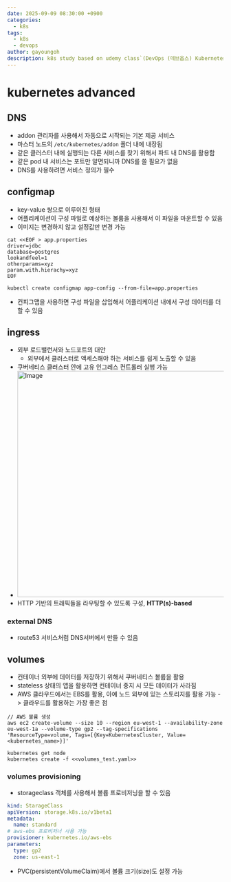 ```yaml
---
date: 2025-09-09 08:30:00 +0900
categories:
  - k8s
tags:
  - k8s
  - devops
author: gayoungoh
description: k8s study based on udemy class`(DevOps (데브옵스) Kubernetes 완전 정복)`
---
```

# kubernetes advanced
## DNS
* addon 관리자를 사용해서 자동으로 시작되는 기본 제공 서비스
* 마스터 노드의 `/etc/kubernetes/addon` 폴더 내에 내장됨
* 같은 클러스터 내에 실행되는 다른 서비스를 찾기 위해서 파드 내 DNS를 활용함
* 같은 pod 내 서비스는 포트만 알면되니까 DNS를 쓸 필요가 없음
* DNS를 사용하려면 서비스 정의가 필수

## configmap
* key-value 쌍으로 이루이진 형태
* 어플리케이션이 구성 파일로 예상하는 볼륨을 사용해서 이 파일을 마운트할 수 있음
* 이미지는 변경하지 않고 설정값만 변경 가능
```
cat <<EOF > app.properties
driver=jdbc
database=postgres
lookandfeel=1
otherparams=xyz
param.with.hierachy=xyz
EOF

kubectl create configmap app-config --from-file=app.properties
```

* 컨피그맵을 사용하면 구성 파일을 삽입해서 어플리케이션 내에서 구성 데이터를 더할 수 있음

## ingress
* 외부 로드밸런서와 노드포트의 대안
  * 외부에서 클러스터로 액세스해야 하는 서비스를 쉽게 노출할 수 있음
* 쿠버네티스 클러스터 안에 고유 인그레스 컨트롤러 실행 가능
* <img width="1117" height="525" alt="Image" src="https://github.com/user-attachments/assets/e8651c54-335e-4943-bad3-4a67a7bdd01a" />
* HTTP 기반의 트래픽들을 라우팅할 수 있도록 구성, **HTTP(s)-based**

### external DNS
* route53 서비스처럼 DNS서버에서 만들 수 있음

## volumes
* 컨테이너 외부에 데이터를 저장하기 위해서 쿠버네티스 볼륨을 활용
* stateless 상태의 앱을 활용하면 컨테이너 중지 시 모든 데이터가 사라짐
* AWS 클라우드에서는 EBS를 활용, 아예 노드 외부에 있는 스토리지를 활용 가능 -> 클라우드를 활용하는 가장 좋은 점

```
// AWS 볼륨 생성
aws ec2 create-volume --size 10 --region eu-west-1 --availability-zone eu-west-1a --volume-type gp2 --tag-specifications 'ResourceType=volume, Tags=[{Key=KubernetesCluster, Value=<kubernetes_name>}]'

kubernetes get node
kubernetes create -f <<volumes_test.yaml>>
```

### volumes provisioning
* storageclass 객체를 사용해서 볼륨 프로비저닝을 할 수 있음
``` yaml
kind: StarageClass
apiVersion: storage.k8s.io/v1beta1
metadata:
  name: standard
# aws-ebs 프로비저너 사용 가능
provisioner: kubernetes.io/aws-ebs
parameters:
  type: gp2
  zone: us-east-1
```
* PVC(persistentVolumeClaim)에서 볼륨 크기(size)도 설정 가능
